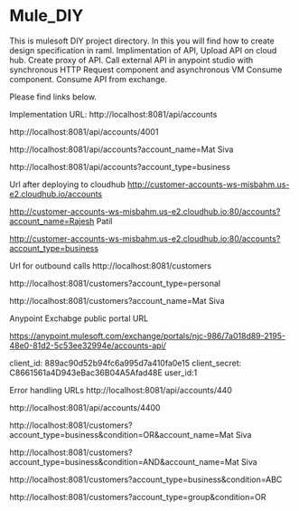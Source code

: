 # Mule_DIY

This is mulesoft DIY project directory.
In this you will find how to create design specification in raml.
Implimentation of API, Upload API on cloud hub.
Create proxy of API.
Call external API in anypoint studio with synchronous HTTP Request component and asynchronous VM Consume component.
Consume API from exchange.


Please find links below.

Implementation URL:
http://localhost:8081/api/accounts

http://localhost:8081/api/accounts/4001

http://localhost:8081/api/accounts?account_name=Mat Siva

http://localhost:8081/api/accounts?account_type=business


Url after deploying to cloudhub
http://customer-accounts-ws-misbahm.us-e2.cloudhub.io/accounts

http://customer-accounts-ws-misbahm.us-e2.cloudhub.io:80/accounts?account_name=Rajesh Patil

http://customer-accounts-ws-misbahm.us-e2.cloudhub.io:80/accounts?account_type=business


Url for outbound calls 
http://localhost:8081/customers

http://localhost:8081/customers?account_type=personal

http://localhost:8081/customers?account_name=Mat Siva


Anypoint Exchabge public portal URL

https://anypoint.mulesoft.com/exchange/portals/njc-986/7a018d89-2195-48e0-81d2-5c53ee32994e/accounts-api/

client_id: 889ac90d52b94fc6a995d7a410fa0e15
client_secret: C8661561a4D943eBac36B04A5Afad48E
user_id:1


Error handling URLs
http://localhost:8081/api/accounts/440

http://localhost:8081/api/accounts/4400

http://localhost:8081/customers?account_type=business&condition=OR&account_name=Mat Siva

http://localhost:8081/customers?account_type=business&condition=AND&account_name=Mat Siva

http://localhost:8081/customers?account_type=business&condition=ABC

http://localhost:8081/customers?account_type=group&condition=OR


